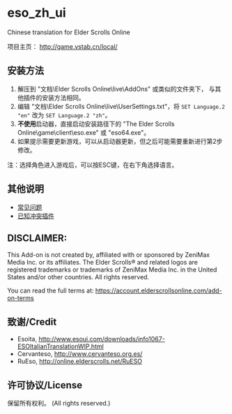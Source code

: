 # eso_zh_ui
Chinese translation for Elder Scrolls Online

项目主页： http://game.vstab.cn/local/

## 安装方法
1. 解压到 "文档\Elder Scrolls Online\live\AddOns" 或类似的文件夹下， 与其他插件的安装方法相同。
2. 编辑 "文档\Elder Scrolls Online\live\UserSettings.txt"，将 `SET Language.2 "en"` 改为 `SET Language.2 "zh"`。
3. **不使用**启动器，直接启动安装路径下的 "The Elder Scrolls Online\game\client\eso.exe" 或 "eso64.exe"。
4. 如果提示需要更新游戏，可以从启动器更新，但之后可能需要重新进行第2步修改。

注：选择角色进入游戏后，可以按ESC键，在右下角选择语言。

## 其他说明
* [常见问题](docs/common_issues.md)
* [已知冲突插件](../../wiki/已知冲突插件)

## DISCLAIMER:

This Add-on is not created by, affiliated with or sponsored by ZeniMax
Media Inc. or its affiliates. The Elder Scrolls® and related logos are
registered trademarks or trademarks of ZeniMax Media Inc. in the United
States and/or other countries. All rights reserved.

You can read the full terms at:
https://account.elderscrollsonline.com/add-on-terms

## 致谢/Credit
- Esoita, http://www.esoui.com/downloads/info1067-ESOItalianTranslationWIP.html
- Cervanteso, http://www.cervanteso.org.es/
- RuEso, http://online.elderscrolls.net/RuESO

## 许可协议/License
保留所有权利。 (All rights reserved.)
